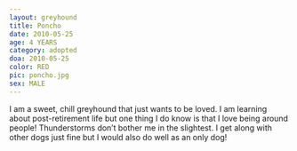 ```yaml
---
layout: greyhound
title: Poncho
date: 2010-05-25
age: 4 YEARS
category: adopted
doa: 2010-05-25
color: RED
pic: poncho.jpg
sex: MALE
---
```


I am a sweet, chill greyhound that just wants to be loved. I am learning about post-retirement life but one thing I do know is that I love being around people! Thunderstorms don’t bother me in the slightest. I get along with other dogs just fine but I would also do well as an only dog! 
